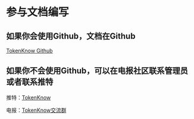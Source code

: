 # 参与文档编写

## 如果你会使用Github，文档在Github

[TokenKnow Github](https://github.com/tokenknow/tokenknow-doc.git)

## 如果你不会使用Github，可以在电报社区联系管理员或者联系推特

推特：[TokenKnow](https://twitter.com/tokenknow)

电报：[TokenKnow交流群](https://t.me/tokenknow)